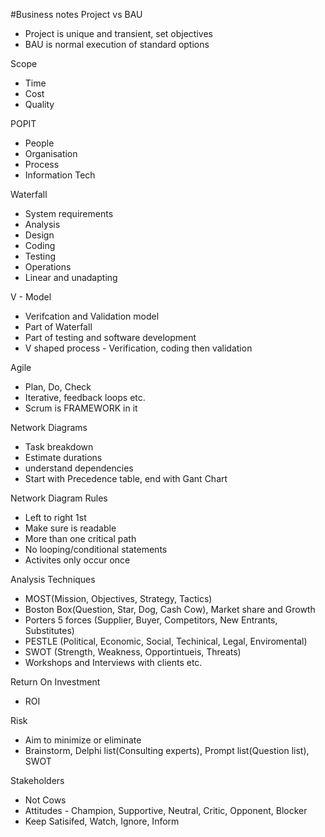 #Business notes
Project vs BAU
- Project is unique and transient, set objectives
- BAU is normal execution of standard options

Scope
- Time
- Cost
- Quality

POPIT
- People
- Organisation
- Process
- Information Tech

Waterfall
- System requirements
- Analysis
- Design
- Coding
- Testing
- Operations
- Linear and unadapting

V - Model
- Verifcation and Validation model
- Part of Waterfall
- Part of testing and software development
- V shaped process - Verification, coding then validation

Agile
- Plan, Do, Check
- Iterative, feedback loops etc.
- Scrum is FRAMEWORK in it

Network Diagrams
- Task breakdown
- Estimate durations
- understand dependencies
- Start with Precedence table, end with Gant Chart

Network Diagram Rules
- Left to right 1st
- Make sure is readable
- More than one critical path
- No looping/conditional statements
- Activites only occur once

Analysis Techniques
- MOST(Mission, Objectives, Strategy, Tactics)
- Boston Box(Question, Star, Dog, Cash Cow), Market share and Growth
- Porters 5 forces (Supplier, Buyer, Competitors, New Entrants, Substitutes)
- PESTLE (Political, Economic, Social, Techinical, Legal, Enviromental)
- SWOT (Strength, Weakness, Opportintueis, Threats)
- Workshops and Interviews with clients etc.

Return On Investment
- ROI

Risk
- Aim to minimize or eliminate
- Brainstorm, Delphi list(Consulting experts), Prompt list(Question list), SWOT

Stakeholders
- Not Cows
- Attitudes - Champion, Supportive, Neutral, Critic, Opponent, Blocker
- Keep Satisifed, Watch, Ignore, Inform



